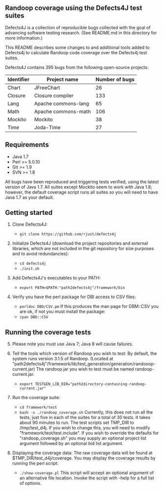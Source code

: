 Randoop coverage using the Defects4J test suites
----------------
Defects4J is a collection of reproducible bugs collected with the goal of
advancing software testing research.
(See README.md in this directory for more information.)

This README describes some changes to and additional tools added to
Defects4j to calculate Randoop code coverage over the Defects4j test suites.

Defects4J contains 395 bugs from the following open-source projects:

| Identifier | Project name         | Number of bugs |
|------------|----------------------|----------------|
| Chart      | JFreeChart           |  26            |
| Closure    | Closure compiler     | 133            |
| Lang       | Apache commons-lang  |  65            |
| Math       | Apache commons-math  | 106            |
| Mockito    | Mockito              |  38            |
| Time       | Joda-Time            |  27            |

Requirements
----------------
 - Java 1.7
 - Perl >= 5.0.10
 - Git >= 1.9
 - SVN >= 1.8

All bugs have been reproduced and triggering tests verified, using the latest
version of Java 1.7. All suites except Mockito seem to work with Java 1.8;
however, the default coverage script runs all suites so you will need to
have Java 1.7 as your default.

Getting started
----------------
1. Clone Defects4J:
    - `git clone https://github.com/rjust/defects4j`

2. Initialize Defects4J (download the project repositories and external libraries,
which are not included in the git repository for size purposes and to avoid redundancies):
    - `cd defects4j`
    - `./init.sh`

3. Add Defects4J's executables to your PATH:
    - `export PATH=$PATH:"path2defects4j"/framework/bin`

4. Verify you have the perl package for DBI access to CSV files:
    - `perldoc DBD/CSV.pm`
    If this produces the man page for DBM::CSV you are ok, if not
    you must install the package:
    - `cpan DBD::CSV`

Running the coverage tests
----------------
5. Please note you must use Java 7; Java 8 will cause failures.

6. Tell the tools which version of Randoop you wish to test:
    By default, the system runs version 3.1.5 of Randoop.
    (Located at "path2defects4j"/framework/lib/test_generation/generation/randooop-current.jar)
    The randoop.jar you wish to test must be named randoop-current.jar.
    - `export TESTGEN_LIB_DIR="path2directory-containing-randoop-current.jar"`

7. Run the coverage suite:
    - `cd framework/test`
    - `bash -v ./randoop_coverage.sh`
    Currently, this does not run all the tests, just five in each of the suites
    for a total of 30 tests. It takes about 90 minutes to run.
    The test scripts set TMP_DIR to /tmp/test_d4j.  If you wish to change this,
    you will need to modify "framework/test/test.include".
    If you wish to override the defaults for "randoop_coverage.sh" you may supply
    an optional project list argument followed by an optional bid list argument.


8. Displaying the coverage data:
    The raw coverage data will be found at $TMP_DIR/test_d4j/coverage.
    You may display the coverage results by running the perl script:
    - `./show-coverage.pl`
    This script will accept an optional argument of an alternative file location.
    Invoke the script with -help for a full list of options.

